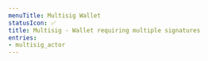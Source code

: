 ```yaml
---
menuTitle: Multisig Wallet
statusIcon: ✅
title: Multisig - Wallet requiring multiple signatures
entries:
- multisig_actor
---
```

